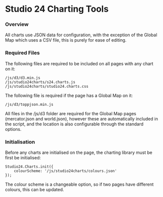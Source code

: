 # Studio 24 Charting Tools

### Overview

All charts use JSON data for configuration, with the exception of the Global Map which uses a CSV file, this is purely for ease of editing.

### Required Files

The following files are required to be included on all pages with any chart on it:

```
/js/d3/d3.min.js
/js/studio24charts/s24.charts.js
/js/studio24charts/studio24.charts.css
```

The following file is required if the page has a Global Map on it:

```
/js/d3/toppjson.min.js
```

All files in the /js/d3 folder are required for the Global Map pages (mercator.json and world.json), however these are automatically included in the script, and the location is also configurable through the standard options.

### Initialisation

Before any charts are initialised on the page, the charting library must be first be initialised:

```
Studio24.Charts.init({
    colourScheme: '/js/studio24charts/colours.json'
});
```

The colour scheme is a changeable option, so if two pages have different colours, this can be updated.